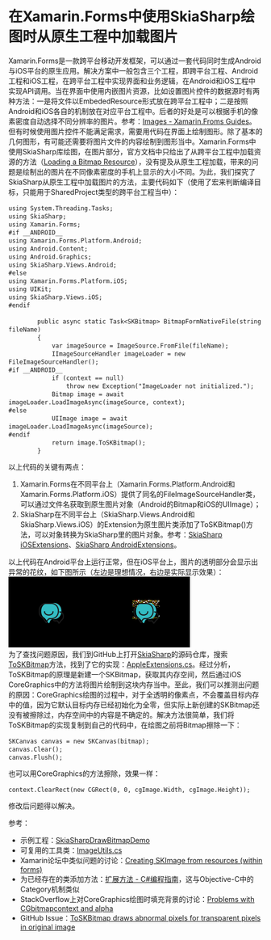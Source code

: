 # 在Xamarin.Forms中使用SkiaSharp绘图时从原生工程中加载图片
Xamarin.Forms是一款跨平台移动开发框架，可以通过一套代码同时生成Android与iOS平台的原生应用。解决方案中一般包含三个工程，即跨平台工程、Android工程和iOS工程，在跨平台工程中实现界面和业务逻辑，在Android和iOS工程中实现API调用。当在界面中使用内嵌图片资源，比如设置<Image>图片控件的数据源时有两种方法：一是将文件以EmbededResource形式放在跨平台工程中；二是按照Android和iOS各自的机制放在对应平台工程中。后者的好处是可以根据手机的像素密度自动选择不同分辨率的图片。参考：[Images - Xamarin.Froms Guides](https://developer.xamarin.com/guides/xamarin-forms/user-interface/images/)。  
但有时候使用图片控件不能满足需求，需要用代码在界面上绘制图形。除了基本的几何图形，有可能还需要将图片文件的内容绘制到图形当中。Xamarin.Forms中使用SkiaSharp库绘图，在图片部分，官方文档中只给出了从跨平台工程中加载资源的方法（[Loading a Bitmap Resource](https://developer.xamarin.com/guides/xamarin-forms/advanced/skiasharp/basics/bitmaps/)），没有提及从原生工程加载，带来的问题是绘制出的图片在不同像素密度的手机上显示的大小不同。为此，我们探究了SkiaSharp从原生工程中加载图片的方法，主要代码如下（使用了宏来判断编译目标，只能用于SharedProject类型的跨平台工程当中）：
```
using System.Threading.Tasks;
using SkiaSharp;
using Xamarin.Forms;
#if __ANDROID__
using Xamarin.Forms.Platform.Android;
using Android.Content;
using Android.Graphics;
using SkiaSharp.Views.Android;
#else
using Xamarin.Forms.Platform.iOS;
using UIKit;
using SkiaSharp.Views.iOS;
#endif

        public async static Task<SKBitmap> BitmapFormNativeFile(string fileName)
        {
            var imageSource = ImageSource.FromFile(fileName);
            IImageSourceHandler imageLoader = new FileImageSourceHandler();
#if __ANDROID__
            if (context == null)
                throw new Exception("ImageLoader not initialized.");
            Bitmap image = await imageLoader.LoadImageAsync(imageSource, context);
#else
            UIImage image = await imageLoader.LoadImageAsync(imageSource);
#endif
            return image.ToSKBitmap();
        }
```
以上代码的关键有两点：
1. Xamarin.Forms在不同平台上（Xamarin.Forms.Platform.Android和Xamarin.Forms.Platform.iOS）提供了同名的FileImageSourceHandler类，可以通过文件名获取到原生图片对象（Android的Bitmap和iOS的UIImage）；
1. SkiaSharp在不同平台上（SkiaSharp.Views.Android和SkiaSharp.Views.iOS）的Extension为原生图片类添加了ToSKBitmap()方法，可以对象转换为SkiaSharp里的图片对象。参考：[SkiaSharp iOSExtensions](https://developer.xamarin.com/api/type/SkiaSharp.Views.iOS.iOSExtensions/)、[SkiaSharp AndroidExtensions](https://developer.xamarin.com/api/type/SkiaSharp.Views.Android.AndroidExtensions/)。

以上代码在Android平台上运行正常，但在iOS平台上，图片的透明部分会显示出异常的花纹，如下图所示（左边是理想情况，右边是实际显示效果）：  
![drawing native bitmap is abnormal on iOS](images/skiasharp-draw-bitmap-abnormal.png)  
为了查找问题原因，我们到GitHub上打开[SkiaSharp](https://github.com/mono/SkiaSharp)的源码仓库，搜索[ToSKBitmap](https://github.com/mono/SkiaSharp/search?p=1&q=ToSKBitmap&type=&utf8=%E2%9C%93)方法，找到了它的实现：[AppleExtensions.cs](https://github.com/mono/SkiaSharp/blob/2cb59abeee036e3a369fd3c8a51a40cfb65e5eea/source/SkiaSharp.Views/SkiaSharp.Views.Apple/AppleExtensions.cs)。经过分析，ToSKBitmap的原理是新建一个SKBitmap，获取其内存空间，然后通过iOS CoreGraphics中的方法将图片绘制到这块内存当中。至此，我们可以推测出问题的原因：CoreGraphics绘图的过程中，对于全透明的像素点，不会覆盖目标内存中的值，因为它默认目标内存已经初始化为全零，但实际上新创建的SKBitmap还没有被擦除过，内存空间中的内容是不确定的。解决方法很简单，我们将ToSKBitmap的实现复制到自己的代码中，在绘图之前将Bitmap擦除一下：
```
SKCanvas canvas = new SKCanvas(bitmap);
canvas.Clear();
canvas.Flush();
```
也可以用CoreGraphics的方法擦除，效果一样：
```
context.ClearRect(new CGRect(0, 0, cgImage.Width, cgImage.Height));
```
修改后问题得以解决。

参考：
* 示例工程：[SkiaSharpDrawBitmapDemo](https://github.com/rabbitom/SkiaSharpDrawBitmapDemo)
* 可复用的工具类：[ImageUtils.cs](https://gitee.com/erabbit/codes/2u3578fxozcbrshqjvmgl84)
* Xamarin论坛中类似问题的讨论：[Creating SKImage from resources (within forms)](https://forums.xamarin.com/discussion/102129/creating-skimage-from-resources-within-forms)
* 为已经存在的类添加方法：[扩展方法 - C#编程指南](https://docs.microsoft.com/zh-cn/dotnet/csharp/programming-guide/classes-and-structs/extension-methods)，这与Objective-C中的Category机制类似
* StackOverflow上对CoreGraphics绘图时填充背景的讨论：[Problems with CGbitmapcontext and alpha](https://stackoverflow.com/questions/23415095/problems-with-cgbitmapcontext-and-alpha)
* GitHub Issue：[ToSKBitmap draws abnormal pixels for transparent pixels in original image](https://github.com/mono/SkiaSharp/issues/439)
